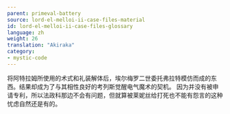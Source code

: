 ```yaml
---
parent: primeval-battery
source: lord-el-melloi-ii-case-files-material
id: lord-el-melloi-ii-case-files-glossary
language: zh
weight: 26
translation: "Akiraka"
category:
- mystic-code
---
```


将阿特拉姆所使用的术式和礼装解体后，埃尔梅罗二世委托弗拉特模仿而成的东西。结果却成为了与其相性良好的考列斯觉醒电气魔术的契机。
因为并没有被申请专利，所以法政科那边不会有问题，但就算被莱妮丝给打死也不能有怨言的这种忧虑自然还是有的。
